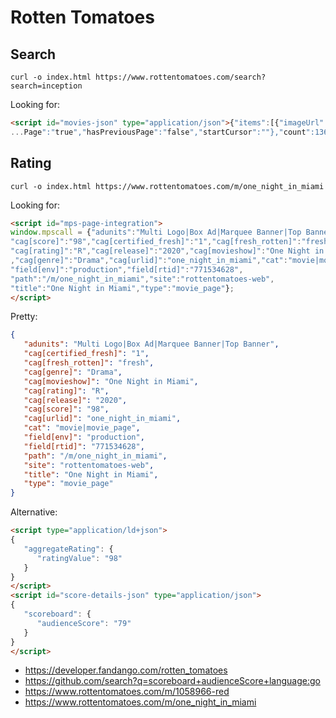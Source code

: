# Rotten Tomatoes

## Search

~~~
curl -o index.html https://www.rottentomatoes.com/search?search=inception
~~~

Looking for:

~~~html
<script id="movies-json" type="application/json">{"items":[{"imageUrl":"https:...
...Page":"true","hasPreviousPage":"false","startCursor":""},"count":136}</script>
~~~

## Rating

~~~
curl -o index.html https://www.rottentomatoes.com/m/one_night_in_miami
~~~

Looking for:

~~~html
<script id="mps-page-integration">
window.mpscall = {"adunits":"Multi Logo|Box Ad|Marquee Banner|Top Banner",
"cag[score]":"98","cag[certified_fresh]":"1","cag[fresh_rotten]":"fresh",
"cag[rating]":"R","cag[release]":"2020","cag[movieshow]":"One Night in Miami"
,"cag[genre]":"Drama","cag[urlid]":"one_night_in_miami","cat":"movie|movie_page",
"field[env]":"production","field[rtid]":"771534628",
"path":"/m/one_night_in_miami","site":"rottentomatoes-web",
"title":"One Night in Miami","type":"movie_page"};
</script>
~~~

Pretty:

~~~json
{
   "adunits": "Multi Logo|Box Ad|Marquee Banner|Top Banner",
   "cag[certified_fresh]": "1",
   "cag[fresh_rotten]": "fresh",
   "cag[genre]": "Drama",
   "cag[movieshow]": "One Night in Miami",
   "cag[rating]": "R",
   "cag[release]": "2020",
   "cag[score]": "98",
   "cag[urlid]": "one_night_in_miami",
   "cat": "movie|movie_page",
   "field[env]": "production",
   "field[rtid]": "771534628",
   "path": "/m/one_night_in_miami",
   "site": "rottentomatoes-web",
   "title": "One Night in Miami",
   "type": "movie_page"
}
~~~

Alternative:

~~~html
<script type="application/ld+json">
{
   "aggregateRating": {
      "ratingValue": "98"
   }
}
</script>
<script id="score-details-json" type="application/json">
{
   "scoreboard": {
      "audienceScore": "79"
   }
}
</script>
~~~

- <https://developer.fandango.com/rotten_tomatoes>
- <https://github.com/search?q=scoreboard+audienceScore+language:go>
- <https://www.rottentomatoes.com/m/1058966-red>
- <https://www.rottentomatoes.com/m/one_night_in_miami>
